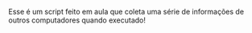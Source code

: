 Esse é um script feito em aula que coleta uma série de informações de outros computadores quando executado! 
